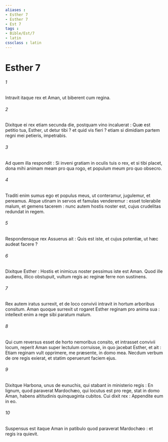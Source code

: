 ```yaml
---
aliases : 
- Esther 7
- Esther 7
- Est 7
tags : 
- Bible/Est/7
- latin
cssclass : latin
---
```


# Esther 7

###### 1
Intravit itaque rex et Aman, ut biberent cum regina.
###### 2
Dixitque ei rex etiam secunda die, postquam vino incaluerat : Quæ est petitio tua, Esther, ut detur tibi ? et quid vis fieri ? etiam si dimidiam partem regni mei petieris, impetrabis.
###### 3
Ad quem illa respondit : Si inveni gratiam in oculis tuis o rex, et si tibi placet, dona mihi animam meam pro qua rogo, et populum meum pro quo obsecro.
###### 4
Traditi enim sumus ego et populus meus, ut conteramur, jugulemur, et pereamus. Atque utinam in servos et famulas venderemur : esset tolerabile malum, et gemens tacerem : nunc autem hostis noster est, cujus crudelitas redundat in regem.
###### 5
Respondensque rex Assuerus ait : Quis est iste, et cujus potentiæ, ut hæc audeat facere ?
###### 6
Dixitque Esther : Hostis et inimicus noster pessimus iste est Aman. Quod ille audiens, illico obstupuit, vultum regis ac reginæ ferre non sustinens.
###### 7
Rex autem iratus surrexit, et de loco convivii intravit in hortum arboribus consitum. Aman quoque surrexit ut rogaret Esther reginam pro anima sua : intellexit enim a rege sibi paratum malum.
###### 8
Qui cum reversus esset de horto nemoribus consito, et intrasset convivii locum, reperit Aman super lectulum corruisse, in quo jacebat Esther, et ait : Etiam reginam vult opprimere, me præsente, in domo mea. Necdum verbum de ore regis exierat, et statim operuerunt faciem ejus.
###### 9
Dixitque Harbona, unus de eunuchis, qui stabant in ministerio regis : En lignum, quod paraverat Mardochæo, qui locutus est pro rege, stat in domo Aman, habens altitudinis quinquaginta cubitos. Cui dixit rex : Appendite eum in eo.
###### 10
Suspensus est itaque Aman in patibulo quod paraverat Mardochæo : et regis ira quievit.
